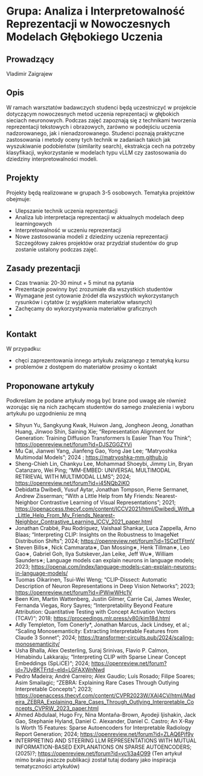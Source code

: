 # Grupa: Analiza i Interpretowalność Reprezentacji w Nowoczesnych Modelach Głębokiego Uczenia

## Prowadzący
Vladimir Zaigrajew

## Opis
W ramach warsztatów badawczych studenci będą uczestniczyć w projekcie dotyczącym nowoczesnych metod uczenia reprezentacji w głębokich sieciach neuronowych. Podczas zajęć zapoznają się z technikami tworzenia reprezentacji tekstowych i obrazowych, zarówno w podejściu uczenia nadzorowanego, jak i nienadzorowanego. Studenci poznają praktyczne zastosowania i metody oceny tych technik w zadaniach takich jak wyszukiwanie podobieństw (similarity search), ekstrakcja cech na potrzeby klasyfikacji, wykorzystanie w modelach typu vLLM czy zastosowania do dziedziny interpretowalności modeli.

## Projekty
Projekty będą realizowane w grupach 3-5 osobowych. Tematyka projektów obejmuje:
* Ulepszanie technik uczenia reprezentacji
* Analiza lub interpretacja reprezentacji w aktualnych modelach deep learningowych
* Interpretowalność w uczeniu reprezentacji
* Nowe zastosowania modeli z dziedziny uczenia reprezentacji
Szczegółowy zakres projektów oraz przydział studentów do grup zostanie ustalony podczas zajęć.

## Zasady prezentacji
* Czas trwania: 20-30 minut + 5 minut na pytania
* Prezentacje powinny być zrozumiałe dla wszystkich studentów
* Wymagane jest cytowanie źródeł dla wszystkich wykorzystanych rysunków i cytatów (z wyjątkiem materiałów własnych)
* Zachęcamy do wykorzystywania materiałów graficznych
* 
## Kontakt
W przypadku:
* chęci zaprezentowania innego artykułu związanego z tematyką kursu
* problemów z dostępem do materiałów
prosimy o kontakt

## Proponowane artykuły
Podkreślam że podane artykuły mogą być brane pod uwagę ale również wzorując się na nich zachęcam studentów do samego znalezienia i wyboru artykułu po uzgodnieniu ze mną

- Sihyun Yu, Sangkyung Kwak, Huiwon Jang, Jongheon Jeong, Jonathan Huang, Jinwoo Shin, Saining Xie; “Representation Alignment for Generation: Training Diffusion Transformers Is Easier Than You Think”; https://openreview.net/forum?id=DJSZGGZYVi
- Mu Cai, Jianwei Yang, Jianfeng Gao, Yong Jae Lee; “Matryoshka Multimodal Models”; 2024 ; https://matryoshka-mm.github.io
- Sheng-Chieh Lin, Chankyu Lee, Mohammad Shoeybi, Jimmy Lin, Bryan Catanzaro, Wei Ping; “MM-EMBED: UNIVERSAL MULTIMODAL RETRIEVAL WITH MULTIMODAL LLMS”; 2024; https://openreview.net/forum?id=i45NQb2iKO
- Debidatta Dwibedi, Yusuf Aytar, Jonathan Tompson, Pierre Sermanet, Andrew Zisserman; “With a Little Help from My Friends: Nearest-Neighbor Contrastive Learning of Visual Representations”; 2021; https://openaccess.thecvf.com/content/ICCV2021/html/Dwibedi_With_a_Little_Help_From_My_Friends_Nearest-Neighbor_Contrastive_Learning_ICCV_2021_paper.html
- Jonathan Crabbé, Pau Rodríguez, Vaishaal Shankar, Luca Zappella, Arno Blaas; “Interpreting CLIP: Insights on the Robustness to ImageNet Distribution Shifts”; 2024; https://openreview.net/forum?id=1SCptTFtmV
- Steven Bills∗, Nick Cammarata∗, Dan Mossing∗, Henk Tillman∗, Leo Gao∗, Gabriel Goh, Ilya Sutskever,Jan Leike, Jeff Wu∗, William Saunders∗; Language models can explain neurons in language models; 2023; https://openai.com/index/language-models-can-explain-neurons-in-language-models/
- Tuomas Oikarinen, Tsui-Wei Weng; “CLIP-Dissect: Automatic Description of Neuron Representations in Deep Vision Networks”; 2023; https://openreview.net/forum?id=iPWiwWHc1V
- Been Kim, Martin Wattenberg, Justin Gilmer, Carrie Cai, James Wexler, Fernanda Viegas, Rory Sayres; “Interpretability Beyond Feature Attribution: Quantitative Testing with Concept Activation Vectors (TCAV)“; 2018; https://proceedings.mlr.press/v80/kim18d.html
- Adly Templeton, Tom Conerly*, Jonathan Marcus, Jack Lindsey, et al.; “Scaling Monosemanticity: Extracting Interpretable Features from Claude 3 Sonnet”; 2024; https://transformer-circuits.pub/2024/scaling-monosemanticity/
- Usha Bhalla, Alex Oesterling, Suraj Srinivas, Flavio P. Calmon, Himabindu Lakkaraju; “Interpreting CLIP with Sparse Linear Concept Embeddings (SpLiCE)“; 2024; https://openreview.net/forum?id=7UyBKTFrtd¬eId=LGFAXWnNwd
- Pedro Madeira; André Carreiro; Alex Gaudio; Luís Rosado; Filipe Soares; Asim Smailagic; “ZEBRA: Explaining Rare Cases Through Outlying Interpretable Concepts”; 2023; https://openaccess.thecvf.com/content/CVPR2023W/XAI4CV/html/Madeira_ZEBRA_Explaining_Rare_Cases_Through_Outlying_Interpretable_Concepts_CVPRW_2023_paper.html
- Ahmed Abdulaal, Hugo Fry, Nina Montaña-Brown, Ayodeji Ijishakin, Jack Gao, Stephanie Hyland, Daniel C. Alexander, Daniel C. Castro; An X-Ray Is Worth 15 Features: Sparse Autoencoders for Interpretable Radiology Report Generation; 2024; https://openreview.net/forum?id=ZLAQ6Pjf9y
- INTERPRETING AND STEERING LLM REPRESENTATIONS WITH MUTUAL INFORMATION-BASED EXPLANATIONS ON SPARSE AUTOENCODERS; (2025)?; https://openreview.net/forum?id=vc1i3a4O99 (Ten artykuł mimo braku jeszcze publikacji został tutaj dodany jako inspiracja tematyczności artykułów)
